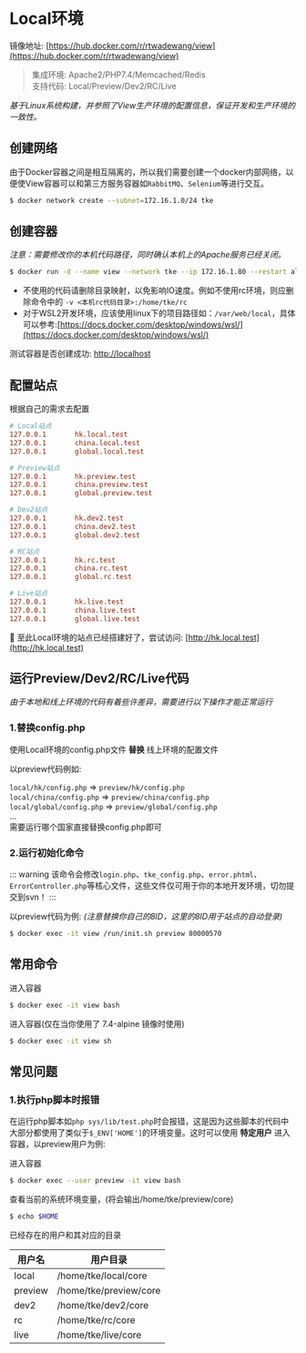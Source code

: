 # Local环境

镜像地址: [https://hub.docker.com/r/rtwadewang/view](https://hub.docker.com/r/rtwadewang/view)

> 集成环境: Apache2/PHP7.4/Memcached/Redis      
> 支持代码: Local/Preview/Dev2/RC/Live

*基于Linux系统构建，并参照了View生产环境的配置信息，保证开发和生产环境的一致性。*

## 创建网络

由于Docker容器之间是相互隔离的，所以我们需要创建一个docker内部网络，以便使View容器可以和第三方服务容器如`RabbitMQ`、`Selenium`等进行交互。

```sh
$ docker network create --subnet=172.16.1.0/24 tke
```

## 创建容器

*注意：需要修改你的本机代码路径，同时确认本机上的Apache服务已经关闭。*

```sh
$ docker run -d --name view --network tke --ip 172.16.1.80 --restart always -p 80:80 -v <本机local代码目录>:/home/tke/local -v <本机preview代码目录>:/home/tke/preview -v <本机dev2代码目录>:/home/tke/dev2 -v <本机rc代码目录>:/home/tke/rc -v <本机live代码目录>:/home/tke/live rtwadewang/view
```

- 不使用的代码请删除目录映射，以免影响IO速度。例如不使用rc环境，则应删除命令中的 `-v <本机rc代码目录>:/home/tke/rc`
- 对于WSL2开发环境，应该使用linux下的项目路径如：`/var/web/local`，具体可以参考:[https://docs.docker.com/desktop/windows/wsl/](https://docs.docker.com/desktop/windows/wsl/)

测试容器是否创建成功: [http://localhost](http://localhost)	

## 配置站点

根据自己的需求去配置

```ini
# Local站点
127.0.0.1       hk.local.test
127.0.0.1       china.local.test
127.0.0.1       global.local.test

# Preview站点
127.0.0.1       hk.preview.test
127.0.0.1       china.preview.test
127.0.0.1       global.preview.test

# Dev2站点
127.0.0.1       hk.dev2.test
127.0.0.1       china.dev2.test
127.0.0.1       global.dev2.test

# RC站点
127.0.0.1       hk.rc.test
127.0.0.1       china.rc.test
127.0.0.1       global.rc.test

# Live站点
127.0.0.1       hk.live.test
127.0.0.1       china.live.test
127.0.0.1       global.live.test
```

:ghost: 至此Local环境的站点已经搭建好了，尝试访问: [http://hk.local.test](http://hk.local.test)

## 运行Preview/Dev2/RC/Live代码

*由于本地和线上环境的代码有着些许差异，需要进行以下操作才能正常运行*

### 1.替换config.php

使用Local环境的config.php文件 **替换** 线上环境的配置文件

以preview代码例如:

`local/hk/config.php` => `preview/hk/config.php`    
`local/china/config.php` => `preview/china/config.php`  
`local/global/config.php` => `preview/global/config.php`    
...<br>
需要运行哪个国家直接替换config.php即可

### 2.运行初始化命令

::: warning
该命令会修改`login.php`、`tke_config.php`、`error.phtml`、`ErrorController.php`等核心文件，这些文件仅可用于你的本地开发环境，切勿提交到svn！
:::

以preview代码为例: *(注意替换你自己的8ID，这里的8ID用于站点的自动登录)*

```sh
$ docker exec -it view /run/init.sh preview 80000570
```

## 常用命令

进入容器
```sh
$ docker exec -it view bash
```

进入容器(仅在当你使用了 7.4-alpine 镜像时使用)
```sh
$ docker exec -it view sh
```

## 常见问题

### 1.执行php脚本时报错

在运行php脚本如`php sys/lib/test.php`时会报错，这是因为这些脚本的代码中大部分都使用了类似于`$_ENV['HOME']`的环境变量。这时可以使用 **特定用户** 进入容器，以preview用户为例:

进入容器
```sh
$ docker exec --user preview -it view bash
```
查看当前的系统环境变量，(将会输出/home/tke/preview/core)
```sh
$ echo $HOME
```

已经存在的用户和其对应的目录

| 用户名     | 用户目录                   |
|---------|------------------------|
| local   | /home/tke/local/core   |
| preview | /home/tke/preview/core |
| dev2    | /home/tke/dev2/core    |
| rc      | /home/tke/rc/core      |
| live    | /home/tke/live/core    |
